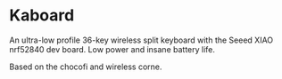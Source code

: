 # Kaboard

An ultra-low profile 36-key wireless split keyboard with the Seeed XIAO nrf52840 dev board. Low power and insane battery life. 

Based on the chocofi and wireless corne. 
